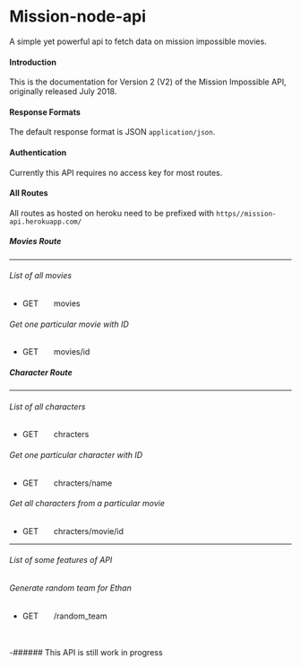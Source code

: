 # Mission-node-api
A simple yet powerful api to fetch data on mission impossible movies.

#### Introduction
This is the documentation for Version 2 (V2) of the Mission Impossible API, originally released July 2018.

#### Response Formats
The default response format is JSON `application/json`.

#### Authentication
Currently this API requires no access key for most routes.

#### All Routes
All routes as hosted on heroku need to be prefixed with 
`https//mission-api.herokuapp.com/`

##### Movies Route
---

###### List of all movies
* GET&nbsp;&nbsp;&nbsp;&nbsp;&nbsp;&nbsp;&nbsp;movies 

###### Get one particular movie with ID
* GET&nbsp;&nbsp;&nbsp;&nbsp;&nbsp;&nbsp;&nbsp;movies/id

##### Character Route
---
###### List of all characters
* GET&nbsp;&nbsp;&nbsp;&nbsp;&nbsp;&nbsp;&nbsp;chracters 

###### Get one particular character with ID
* GET&nbsp;&nbsp;&nbsp;&nbsp;&nbsp;&nbsp;&nbsp;chracters/name

###### Get all characters from a particular movie
* GET&nbsp;&nbsp;&nbsp;&nbsp;&nbsp;&nbsp;&nbsp;chracters/movie/id

---
###### List of some features of API
###### Generate random team for Ethan
* GET&nbsp;&nbsp;&nbsp;&nbsp;&nbsp;&nbsp;&nbsp;/random_team


<br>
<br>
-###### This API is still work in progress






